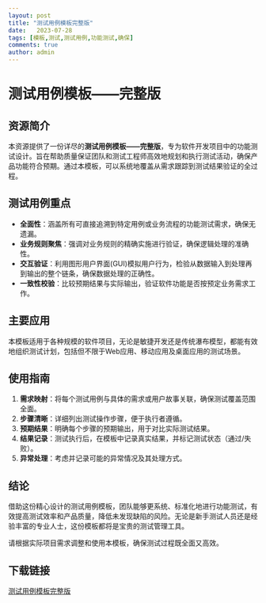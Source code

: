 ```yaml
---
layout: post
title: "测试用例模板完整版"
date:   2023-07-28
tags: [模板,测试,测试用例,功能测试,确保]
comments: true
author: admin
---
```

# 测试用例模板——完整版

## 资源简介

本资源提供了一份详尽的**测试用例模板——完整版**，专为软件开发项目中的功能测试设计。旨在帮助质量保证团队和测试工程师高效地规划和执行测试活动，确保产品功能符合预期。通过本模板，可以系统地覆盖从需求跟踪到测试结果验证的全过程。

## 测试用例重点

- **全面性**：涵盖所有可直接追溯到特定用例或业务流程的功能测试需求，确保无遗漏。
- **业务规则聚焦**：强调对业务规则的精确实施进行验证，确保逻辑处理的准确性。
- **交互验证**：利用图形用户界面(GUI)模拟用户行为，检验从数据输入到处理再到输出的整个链条，确保数据处理的正确性。
- **一致性校验**：比较预期结果与实际输出，验证软件功能是否按预定业务需求工作。

## 主要应用

本模板适用于各种规模的软件项目，无论是敏捷开发还是传统瀑布模型，都能有效地组织测试计划，包括但不限于Web应用、移动应用及桌面应用的测试场景。

## 使用指南

1. **需求映射**：将每个测试用例与具体的需求或用户故事关联，确保测试覆盖范围全面。
2. **步骤清晰**：详细列出测试操作步骤，便于执行者遵循。
3. **预期结果**：明确每个步骤的预期输出，用于对比实际测试结果。
4. **结果记录**：测试执行后，在模板中记录真实结果，并标记测试状态（通过/失败）。
5. **异常处理**：考虑并记录可能的异常情况及其处理方式。

## 结论

借助这份精心设计的测试用例模板，团队能够更系统、标准化地进行功能测试，有效提高测试效率和产品质量，降低未发现缺陷的风险。无论是新手测试人员还是经验丰富的专业人士，这份模板都将是宝贵的测试管理工具。

请根据实际项目需求调整和使用本模板，确保测试过程既全面又高效。

## 下载链接

[测试用例模板完整版](https://pan.quark.cn/s/82ae3c9e75ba)